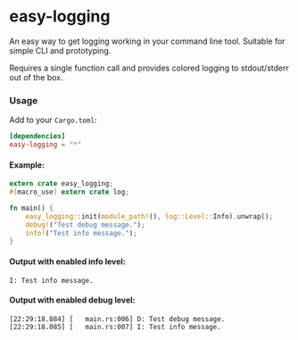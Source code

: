 easy-logging
============

An easy way to get logging working in your command line tool. Suitable for simple CLI and prototyping.

Requires a single function call and provides colored logging to stdout/stderr out of the box.

### Usage

Add to your `Cargo.toml`:

```toml
[dependencies]
easy-logging = "*"
```

#### Example:

```rust
extern crate easy_logging;
#[macro_use] extern crate log;

fn main() {
    easy_logging::init(module_path!(), log::Level::Info).unwrap();
    debug!("Test debug message.");
    info!("Test info message.");
}
```

#### Output with enabled info level:
```
I: Test info message.
```

#### Output with enabled debug level:
```
[22:29:18.084] [   main.rs:006] D: Test debug message.
[22:29:18.085] [   main.rs:007] I: Test info message.
```